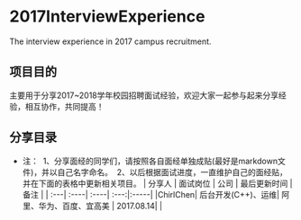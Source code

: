 # 2017InterviewExperience
The interview experience in 2017 campus recruitment.
## 项目目的
主要用于分享2017~2018学年校园招聘面试经验，欢迎大家一起参与起来分享经验，相互协作，共同提高！

## 分享目录
- 注：
  1、分享面经的同学们，请按照各自面经单独成贴(最好是markdown文件)，并以自己名字命名。
  2、以后根据面试进度，一直维护自己的面经贴，并在下面的表格中更新相关项目。
| 分享人 | 面试岗位 | 公司 | 最后更新时间 | 备注 |
| :---| :----| :----| :---:|:-----|
|ChirlChen| 后台开发(C++)、运维| 阿里、华为、百度、宜高美 | 2017.08.14| |

